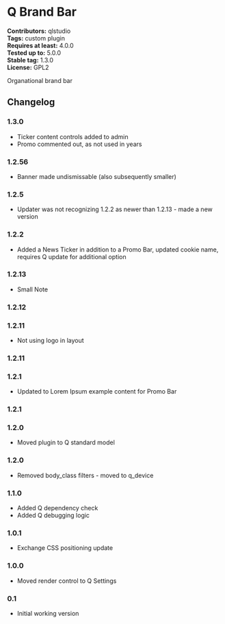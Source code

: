 # Q Brand Bar 
**Contributors:** qlstudio  
**Tags:** custom plugin  
**Requires at least:** 4.0.0  
**Tested up to:** 5.0.0  
**Stable tag:** 1.3.0  
**License:** GPL2  

Organational brand bar

## Changelog ##

### 1.3.0 ###

* Ticker content controls added to admin
* Promo commented out, as not used in years

### 1.2.56 ###

* Banner made undismissable (also subsequently smaller)

### 1.2.5 ###

* Updater was not recognizing 1.2.2 as newer than 1.2.13 - made a new version 

### 1.2.2 ###

* Added a News Ticker in addition to a Promo Bar, updated cookie name, requires Q update for additional option

### 1.2.13 ###

* Small Note

### 1.2.12 ###

### 1.2.11 ###

* Not using logo in layout

### 1.2.11 ###

### 1.2.1 ###

* Updated to Lorem Ipsum example content for Promo Bar

### 1.2.1 ###

### 1.2.0 ###

* Moved plugin to Q standard model

### 1.2.0 ###

* Removed body_class filters - moved to q_device

### 1.1.0 ###

* Added Q dependency check
* Added Q debugging logic

### 1.0.1 ###

* Exchange CSS positioning update

### 1.0.0 ###

* Moved render control to Q Settings

### 0.1 ###

* Initial working version

